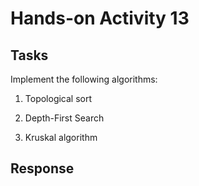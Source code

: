 # Hands-on Activity 13

## Tasks

Implement the following algorithms:

1. Topological sort

2. Depth-First Search

3. Kruskal algorithm

## Response


